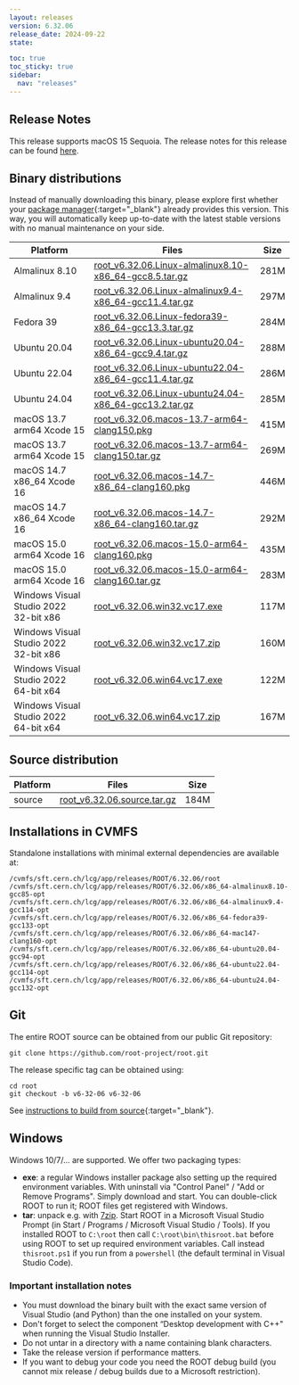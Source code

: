 ```yaml
---
layout: releases
version: 6.32.06
release_date: 2024-09-22
state:

toc: true
toc_sticky: true
sidebar:
  nav: "releases"
---
```



## Release Notes

This release supports macOS 15 Sequoia.
The release notes for this release can be found [here](https://root.cern/doc/v632/release-notes.html#release-6.32.06).

## Binary distributions

Instead of manually downloading this binary, please explore first whether your [package manager](../../install/#install-via-a-package-manager){:target="\_blank"} already provides this version.
This way, you will automatically keep up-to-date with the latest stable versions with no manual maintenance on your side.

| Platform       | Files | Size |
|-----------|-------|-----|
| Almalinux 8.10 | [root_v6.32.06.Linux-almalinux8.10-x86_64-gcc8.5.tar.gz](https://root.cern/download/root_v6.32.06.Linux-almalinux8.10-x86_64-gcc8.5.tar.gz) | 281M |
| Almalinux 9.4 | [root_v6.32.06.Linux-almalinux9.4-x86_64-gcc11.4.tar.gz](https://root.cern/download/root_v6.32.06.Linux-almalinux9.4-x86_64-gcc11.4.tar.gz) | 297M |
| Fedora 39 | [root_v6.32.06.Linux-fedora39-x86_64-gcc13.3.tar.gz](https://root.cern/download/root_v6.32.06.Linux-fedora39-x86_64-gcc13.3.tar.gz) | 284M |
| Ubuntu 20.04 | [root_v6.32.06.Linux-ubuntu20.04-x86_64-gcc9.4.tar.gz](https://root.cern/download/root_v6.32.06.Linux-ubuntu20.04-x86_64-gcc9.4.tar.gz) | 288M |
| Ubuntu 22.04 | [root_v6.32.06.Linux-ubuntu22.04-x86_64-gcc11.4.tar.gz](https://root.cern/download/root_v6.32.06.Linux-ubuntu22.04-x86_64-gcc11.4.tar.gz) | 286M |
| Ubuntu 24.04 | [root_v6.32.06.Linux-ubuntu24.04-x86_64-gcc13.2.tar.gz](https://root.cern/download/root_v6.32.06.Linux-ubuntu24.04-x86_64-gcc13.2.tar.gz) | 285M |
| macOS 13.7 arm64 Xcode 15 | [root_v6.32.06.macos-13.7-arm64-clang150.pkg](https://root.cern/download/root_v6.32.06.macos-13.7-arm64-clang150.pkg) | 415M |
| macOS 13.7 arm64 Xcode 15 | [root_v6.32.06.macos-13.7-arm64-clang150.tar.gz](https://root.cern/download/root_v6.32.06.macos-13.7-arm64-clang150.tar.gz) | 269M |
| macOS 14.7 x86_64 Xcode 16 | [root_v6.32.06.macos-14.7-x86_64-clang160.pkg](https://root.cern/download/root_v6.32.06.macos-14.7-x86_64-clang160.pkg) | 446M |
| macOS 14.7 x86_64 Xcode 16 | [root_v6.32.06.macos-14.7-x86_64-clang160.tar.gz](https://root.cern/download/root_v6.32.06.macos-14.7-x86_64-clang160.tar.gz) | 292M |
| macOS 15.0 arm64 Xcode 16 | [root_v6.32.06.macos-15.0-arm64-clang160.pkg](https://root.cern/download/root_v6.32.06.macos-15.0-arm64-clang160.pkg) | 435M |
| macOS 15.0 arm64 Xcode 16 | [root_v6.32.06.macos-15.0-arm64-clang160.tar.gz](https://root.cern/download/root_v6.32.06.macos-15.0-arm64-clang160.tar.gz) | 283M |
| Windows Visual Studio 2022 32-bit x86  | [root_v6.32.06.win32.vc17.exe](https://root.cern/download/root_v6.32.06.win32.vc17.exe) | 117M |
| Windows Visual Studio 2022 32-bit x86  | [root_v6.32.06.win32.vc17.zip](https://root.cern/download/root_v6.32.06.win32.vc17.zip) | 160M |
| Windows Visual Studio 2022 64-bit x64  | [root_v6.32.06.win64.vc17.exe](https://root.cern/download/root_v6.32.06.win64.vc17.exe) | 122M |
| Windows Visual Studio 2022 64-bit x64  | [root_v6.32.06.win64.vc17.zip](https://root.cern/download/root_v6.32.06.win64.vc17.zip) | 167M |

## Source distribution

| Platform       | Files | Size |
|-----------|-------|-----|
| source | [root_v6.32.06.source.tar.gz](https://root.cern/download/root_v6.32.06.source.tar.gz) | 184M |


## Installations in CVMFS

Standalone installations with minimal external dependencies are available at:
~~~
/cvmfs/sft.cern.ch/lcg/app/releases/ROOT/6.32.06/root
/cvmfs/sft.cern.ch/lcg/app/releases/ROOT/6.32.06/x86_64-almalinux8.10-gcc85-opt
/cvmfs/sft.cern.ch/lcg/app/releases/ROOT/6.32.06/x86_64-almalinux9.4-gcc114-opt
/cvmfs/sft.cern.ch/lcg/app/releases/ROOT/6.32.06/x86_64-fedora39-gcc133-opt
/cvmfs/sft.cern.ch/lcg/app/releases/ROOT/6.32.06/x86_64-mac147-clang160-opt
/cvmfs/sft.cern.ch/lcg/app/releases/ROOT/6.32.06/x86_64-ubuntu20.04-gcc94-opt
/cvmfs/sft.cern.ch/lcg/app/releases/ROOT/6.32.06/x86_64-ubuntu22.04-gcc114-opt
/cvmfs/sft.cern.ch/lcg/app/releases/ROOT/6.32.06/x86_64-ubuntu24.04-gcc132-opt
~~~


## Git

The entire ROOT source can be obtained from our public Git repository:

~~~
git clone https://github.com/root-project/root.git
~~~
The release specific tag can be obtained using:
~~~
cd root
git checkout -b v6-32-06 v6-32-06
~~~

See [instructions to build from source](../../install/#build-from-source){:target="\_blank"}.

## Windows

Windows 10/7/... are supported. We offer two packaging types:

 * **exe**: a regular Windows installer package also setting up the required environment variables. With uninstall via "Control Panel" / "Add or Remove Programs". Simply download and start. You can double-click ROOT to run it; ROOT files get registered with Windows.
 * **tar**: unpack e.g. with [7zip](https://www.7-zip.org). Start ROOT in a Microsoft Visual Studio Prompt (in Start / Programs / Microsoft Visual Studio / Tools). If you installed ROOT to `C:\root` then call `C:\root\bin\thisroot.bat` before using ROOT to set up required environment variables. Call instead `thisroot.ps1` if you run from a `powershell` (the default terminal in Visual Studio Code).

### Important installation notes

 * You must download the binary built with the exact same version of Visual Studio (and Python) than the one installed on your system.
 * Don't forget to select the component “Desktop development with C++" when running the Visual Studio Installer.
 * Do not untar in a directory with a name containing blank characters.
 * Take the release version if performance matters.
 * If you want to debug your code you need the ROOT debug build (you cannot mix release / debug builds due to a Microsoft restriction).
